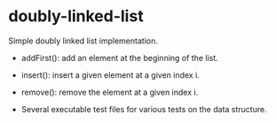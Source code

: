 # doubly-linked-list
Simple doubly linked list implementation.

- addFirst(): add an element at the beginning of the list.
- insert(): insert a given element at a given index i.
- remove(): remove the element at a given index i.


- Several executable test files for various tests on the data structure.

